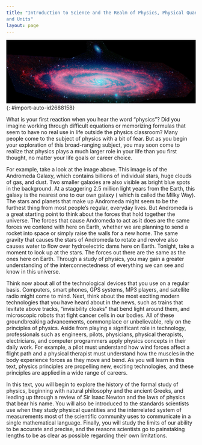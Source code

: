 ```yaml
---
title: "Introduction to Science and the Realm of Physics, Physical Quantities,
and Units"
layout: page
---
```


![The spiral galaxy Andromeda is shown.](../resources/Figure_01_00_01.jpg "Galaxies are as immense as atoms are small. Yet the same laws of physics describe both, and all the rest of nature&#x2014;an indication of the underlying unity in the universe. The laws of physics are surprisingly few in number, implying an underlying simplicity to nature&#x2019;s apparent complexity. (credit: NASA, JPL-Caltech, P. Barmby, Harvard-Smithsonian Center for Astrophysics)")
{: #import-auto-id2688158}

What is your first reaction when you hear the word “physics”? Did you imagine
working through difficult equations or memorizing formulas that seem to have no
real use in life outside the physics classroom? Many people come to the subject
of physics with a bit of fear. But as you begin your exploration of this
broad-ranging subject, you may soon come to realize that physics plays a much
larger role in your life than you first thought, no matter your life goals or
career choice.

For example, take a look at the image above. This image is of the Andromeda
Galaxy, which contains billions of individual stars, huge clouds of gas, and
dust. Two smaller galaxies are also visible as bright blue spots in the
background. At a staggering 2.5 million light years from the Earth, this galaxy
is the nearest one to our own galaxy (
which is called the Milky Way). The stars and planets that make up Andromeda
might seem to be the furthest thing from most people’s regular, everyday lives.
But Andromeda is a great starting point to think about the forces that hold
together the universe. The forces that cause Andromeda to act as it does are the
same forces we contend with here on Earth, whether we are planning to send a
rocket into space or simply raise the walls for a new home. The same gravity
that causes the stars of Andromeda to rotate and revolve also causes water to
flow over hydroelectric dams here on Earth. Tonight, take a moment to look up at
the stars. The forces out there are the same as the ones here on Earth. Through
a study of physics, you may gain a greater understanding of the
interconnectedness of everything we can see and know in this universe.

Think now about all of the technological devices that you use on a regular
basis. Computers, smart phones, GPS systems, MP3 players, and satellite radio
might come to mind. Next, think about the most exciting modern technologies that
you have heard about in the news, such as trains that levitate above tracks,
“invisibility cloaks” that bend light around them, and microscopic robots that
fight cancer cells in our bodies. All of these groundbreaking advancements,
commonplace or unbelievable, rely on the principles of physics. Aside from
playing a significant role in technology, professionals such as engineers,
pilots, physicians, physical therapists, electricians, and computer programmers
apply physics concepts in their daily work. For example, a pilot must understand
how wind forces affect a flight path and a physical therapist must understand
how the muscles in the body experience forces as they move and bend. As you will
learn in this text, physics principles are propelling new, exciting
technologies, and these principles are applied in a wide range of careers.

In this text, you will begin to explore the history of the formal study of
physics, beginning with natural philosophy and the ancient Greeks, and leading
up through a review of Sir Isaac Newton and the laws of physics that bear his
name. You will also be introduced to the standards scientists use when they
study physical quantities and the interrelated system of measurements most of
the scientific community uses to communicate in a single mathematical language.
Finally, you will study the limits of our ability to be accurate and precise,
and the reasons scientists go to painstaking lengths to be as clear as possible
regarding their own limitations.
